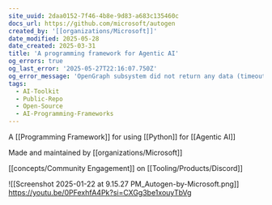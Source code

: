 ```yaml
---
site_uuid: 2daa0152-7f46-4b8e-9d83-a683c135460c
docs_url: https://github.com/microsoft/autogen
created_by: '[[organizations/Microsoft]]'
date_modified: 2025-05-28
date_created: 2025-03-31
title: 'A programming framework for Agentic AI'
og_errors: true
og_last_error: '2025-05-27T22:16:07.750Z'
og_error_message: 'OpenGraph subsystem did not return any data (timeout or crash).'
tags:
  - AI-Toolkit
  - Public-Repo
  - Open-Source
  - AI-Programming-Frameworks
---
```


A [[Programming Framework]] for using [[Python]] for [[Agentic AI]]

Made and maintained by [[organizations/Microsoft]]

[[concepts/Community Engagement]] on [[Tooling/Products/Discord]]

![[Screenshot 2025-01-22 at 9.15.27 PM_Autogen-by-Microsoft.png]]
https://youtu.be/0PFexhfA4Pk?si=CXGg3be1xouyTbVg